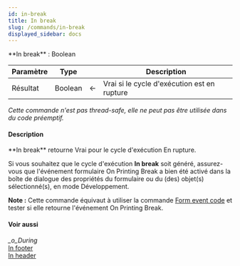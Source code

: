 ```yaml
---
id: in-break
title: In break
slug: /commands/in-break
displayed_sidebar: docs
---
```


<!--REF #_command_.In break.Syntax-->**In break**  : Boolean<!-- END REF-->
<!--REF #_command_.In break.Params-->
| Paramètre | Type |  | Description |
| --- | --- | --- | --- |
| Résultat | Boolean | &#8592; | Vrai si le cycle d'exécution est en rupture |

<!-- END REF-->

*Cette commande n'est pas thread-safe, elle ne peut pas être utilisée dans du code préemptif.*


#### Description 

<!--REF #_command_.In break.Summary-->**In break** retourne Vrai pour le cycle d'exécution En rupture.<!-- END REF--> 

Si vous souhaitez que le cycle d'exécution **In break** soit généré, assurez-vous que l'événement formulaire On Printing Break a bien été activé dans la boîte de dialogue des propriétés du formulaire ou du (des) objet(s) sélectionné(s), en mode Développement. 

**Note :** Cette commande équivaut à utiliser la commande [Form event code](form-event-code.md) et tester si elle retourne l'événement On Printing Break.

#### Voir aussi 

*\_o\_During*  
[In footer](in-footer.md)  
[In header](in-header.md)  